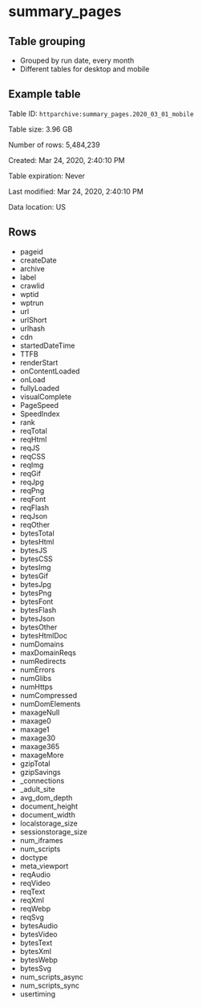 # summary_pages

## Table grouping

- Grouped by run date, every month
- Different tables for desktop and mobile

## Example table

Table ID: `httparchive:summary_pages.2020_03_01_mobile`

Table size: 3.96 GB

Number of rows: 5,484,239

Created: Mar 24, 2020, 2:40:10 PM

Table expiration: Never

Last modified: Mar 24, 2020, 2:40:10 PM

Data location: US

## Rows

- pageid
- createDate
- archive
- label
- crawlid
- wptid
- wptrun
- url
- urlShort
- urlhash
- cdn
- startedDateTime
- TTFB
- renderStart
- onContentLoaded
- onLoad
- fullyLoaded
- visualComplete
- PageSpeed
- SpeedIndex
- rank
- reqTotal
- reqHtml
- reqJS
- reqCSS
- reqImg
- reqGif
- reqJpg
- reqPng
- reqFont
- reqFlash
- reqJson
- reqOther
- bytesTotal
- bytesHtml
- bytesJS
- bytesCSS
- bytesImg
- bytesGif
- bytesJpg
- bytesPng
- bytesFont
- bytesFlash
- bytesJson
- bytesOther
- bytesHtmlDoc
- numDomains
- maxDomainReqs
- numRedirects
- numErrors
- numGlibs
- numHttps
- numCompressed
- numDomElements
- maxageNull
- maxage0
- maxage1
- maxage30
- maxage365
- maxageMore
- gzipTotal
- gzipSavings
- \_connections
- \_adult_site
- avg_dom_depth
- document_height
- document_width
- localstorage_size
- sessionstorage_size
- num_iframes
- num_scripts
- doctype
- meta_viewport
- reqAudio
- reqVideo
- reqText
- reqXml
- reqWebp
- reqSvg
- bytesAudio
- bytesVideo
- bytesText
- bytesXml
- bytesWebp
- bytesSvg
- num_scripts_async
- num_scripts_sync
- usertiming
